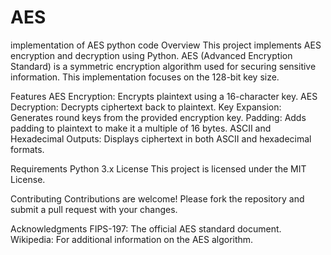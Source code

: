 # AES
implementation of AES python code
Overview
This project implements AES encryption and decryption using Python. AES (Advanced Encryption Standard) is a symmetric encryption algorithm used for securing sensitive information. This implementation focuses on the 128-bit key size.

Features
AES Encryption: Encrypts plaintext using a 16-character key.
AES Decryption: Decrypts ciphertext back to plaintext.
Key Expansion: Generates round keys from the provided encryption key.
Padding: Adds padding to plaintext to make it a multiple of 16 bytes.
ASCII and Hexadecimal Outputs: Displays ciphertext in both ASCII and hexadecimal formats.

Requirements
Python 3.x
License
This project is licensed under the MIT License.

Contributing
Contributions are welcome! Please fork the repository and submit a pull request with your changes.

Acknowledgments
FIPS-197: The official AES standard document.
Wikipedia: For additional information on the AES algorithm.
